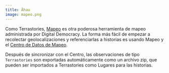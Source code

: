 ```yaml
---
title: Āhau
image: mapeo.png
---
```


Como Terrastories, [Mapeo](/mapping-and-monitoring) es otra poderosa herramienta de mapeo administrada por Digital Democracy. La forma más fácil de empezar a recolectar geolocalizaciones y referenciarlas a historias es usando Mapeo y el [Centro de Datos de Mapeo](/mapping-and-monitoring#mapeo-data-hub).

Después de sincronizar con el Centro, las observaciones de tipo `Terrastories` son exportadas automáticamente como un archivo zip, que pueden ser importados a Terrastories como Lugares para las historias.

<app-button :color="true" target="_self" href="/mapping-and-monitoring#mapeo-observations-in-terrastories" text="Empezar"></app-button>
